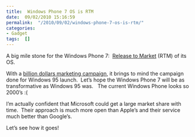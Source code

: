 ```yaml
---
title:  Windows Phone 7 OS is RTM
date:  09/02/2010 15:16:59
permalink:  "/2010/09/02/windows-phone-7-os-is-rtm/"
categories:
- Gadget
tags:  []
---
```

<p>A big mile stone for the Windows Phone 7:&#160; <a href="http://windowsteamblog.com/windows_phone/b/windowsphone/archive/2010/09/01/windows-phone-7-released-to-manufacturing.aspx">Release to Market</a> (RTM) of its OS.</p>  <p>With a <a href="http://www.zdnet.com/blog/microsoft/a-billion-to-launch-windows-phone-7-i-bet-microsoft-is-paying-a-lot-more/7238">billion dollars marketing campaign</a>, it brings to mind the campaign done for Windows 95 launch.&#160; Let’s hope the Windows Phone 7 will be as transformative as Windows 95 was.&#160;&#160; The current Windows Phone looks so 2000’s :(</p>  <p>I’m actually confident that Microsoft could get a large market share with time.&#160; Their approach is much more open than Apple’s and their service much better than Google’s.</p>  <p>Let’s see how it goes!</p>